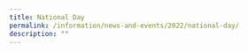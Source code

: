 ```yaml
---
title: National Day
permalink: /information/news-and-events/2022/national-day/
description: ""
---
```

